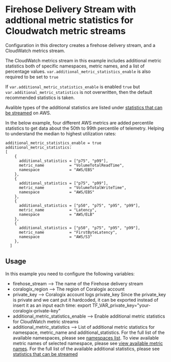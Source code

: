 # Firehose Delivery Stream with addtional metric statistics for Cloudwatch metric streams
Configuration in this directory creates a firehose delivery stream, and a CloudWatch metrics stream.

The CloudWatch metrics stream in this example includes additional metric statistics both of specific namespaces, metric names, and a list of percentage values. `var.additional_metric_statistics_enable` is also required to be set to `true`

If `var.additional_metric_statistics_enable` is enabled `true` but `var.additional_metric_statistics` is not overwritten, then the default recommended statistics is taken.

Avalible types of the additional statistics are listed under [statistics that can be streamed](https://docs.aws.amazon.com/AmazonCloudWatch/latest/monitoring/CloudWatch-metric-streams-statistics.html) on AWS.

In the below example, four different AWS metrics are added percentile statistics to get data about the 50th to 99th percentile of telemetry. Helping to understand the median to highest utilization rates:
```
additional_metric_statistics_enable = true
additional_metric_statistics:
[
    {
      additional_statistics = ["p75", "p99"],
      metric_name           = "VolumeTotalReadTime",
      namespace             = "AWS/EBS"
    },
    {
      additional_statistics = ["p75", "p99"],
      metric_name           = "VolumeTotalWriteTime",
      namespace             = "AWS/EBS"
    },
    {
      additional_statistics = ["p50", "p75", "p95", "p99"],
      metric_name           = "Latency",
      namespace             = "AWS/ELB"
    },
    {
      additional_statistics = ["p50", "p75", "p95", "p99"],
      metric_name           = "FirstByteLatency",
      namespace             = "AWS/S3"
    },
  ]
```

## Usage

In this example you need to configure the following variables:
* firehose_stream --> The name of the Firehose delivery stream
* coralogix_region --> The region of Coralogix account
* private_key --> Coralogix account logs private_key
Since the private_key is private and we cant put it hardcoded, it can be exported instead of insert it as an input each time:
export TF_VAR_private_key="your-coralogix-private-key"
* additional_metric_statistics_enable --> Enable additional metric statistics for CloudWatch metric streams
* additional_metric_statistics --> List of additional metric statistics for namespace, metric_name and additional_statistics. For the full list of the available namespaces, please see [namespaces list](https://docs.aws.amazon.com/AmazonCloudWatch/latest/monitoring/aws-services-cloudwatch-metrics.html). To view available metric names of selected namespace, please see [view available metric names](https://docs.aws.amazon.com/AmazonCloudWatch/latest/monitoring/viewing_metrics_with_cloudwatch.html). For the full list of the available additional statistics, please see [statistics that can be streamed](https://docs.aws.amazon.com/AmazonCloudWatch/latest/monitoring/CloudWatch-metric-streams-statistics.html)